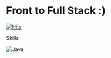# Front to Full Stack :)
[![Hits](https://hits.seeyoufarm.com/api/count/incr/badge.svg?url=https%3A%2F%2Fgithub.com%2Ffsd91&count_bg=%23659400&title_bg=%2330F000&icon=&icon_color=%23E7E7E7&title=hits&edge_flat=false)](https://hits.seeyoufarm.com)

Skills

![Java](https://img.shields.io/badge/Java-007396.svg?&style=for-the-badge&logo=Java&logoColor=white)
